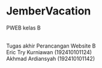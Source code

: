 # JemberVacation<br>
PWEB kelas B<br><br>

Tugas akhir Perancangan Website B<br>
Eric Try Kurniawan (192410101124)<br>
Akhmad Ardiansyah (192410101142)
